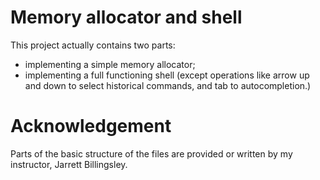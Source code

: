 # Memory allocator and shell
This project actually contains two parts: 
  * implementing a simple memory allocator;
  * implementing a full functioning shell (except operations like arrow up and down to select historical commands, and tab to autocompletion.)

# Acknowledgement
Parts of the basic structure of the files are provided or written by my instructor, Jarrett Billingsley.
